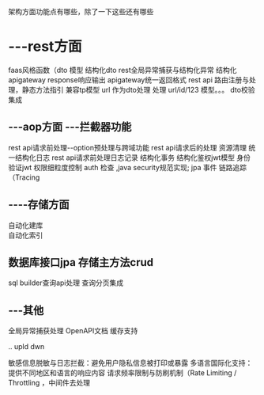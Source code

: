 架构方面功能点有哪些，除了一下这些还有哪些


  


# ---rest方面
faas风格函数（dto 模型
结构化dto
rest全局异常捕获与结构化异常
结构化apigateway response响应输出  apigateway统一返回格式
rest api 路由注册与处理，静态方法指引  兼容tp模型
url 作为dto处理
处理  url/id/123  模型。。。
dto校验集成



## ---aop方面  ---拦截器功能
rest api请求前处理--option预处理与跨域功能
rest api请求后的处理  资源清理
统一结构化日志  rest api请求前处理日志记录
结构化事务
结构化鉴权jwt模型 身份验证jwt
权限细粒度控制 auth 检查 ,java security规范实现;
jpa 事件
链路追踪（Tracing

## ----存储方面
自动化建库   
自动化索引

 
## **数据库接口jpa 存储主方法crud**

sql builder查询api处理
查询分页集成



## ---其他

全局异常捕获处理
OpenAPI文档
缓存支持

..
upld  dwn





















敏感信息脱敏与日志拦截：避免用户隐私信息被打印或暴露
多语言国际化支持：提供不同地区和语言的响应内容
请求频率限制与防刷机制（Rate Limiting / Throttling   ，中间件去处理


